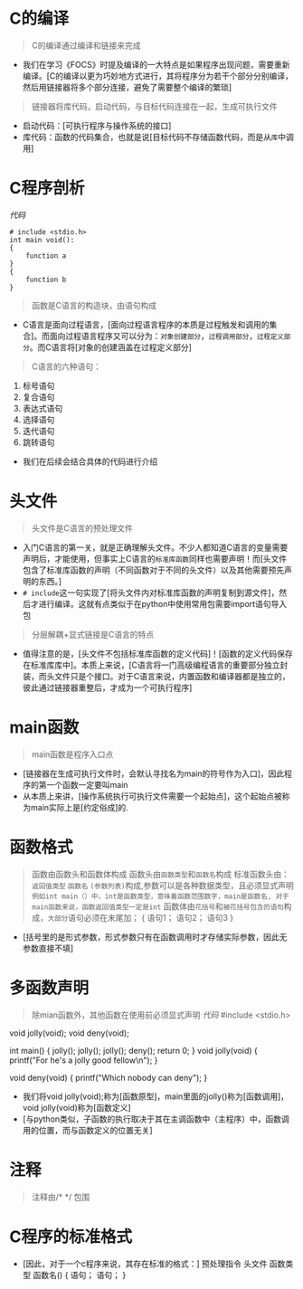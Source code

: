# C的编译
> C的编译通过编译和链接来完成
- 我们在学习《FOCS》时提及编译的一大特点是如果程序出现问题，需要重新编译。[C的编译以更为巧妙地方式进行，其将程序分为若干个部分分别编译，然后用链接器将多个部分连接，避免了需要整个编译的繁琐]
> 链接器将库代码，启动代码，与目标代码连接在一起，生成可执行文件
- 启动代码：[可执行程序与操作系统的接口]
- 库代码：函数的代码集合，也就是说[目标代码不存储函数代码，而是从`库`中调用]

# C程序剖析
*代码*
```
# include <stdio.h>
int main void():
{
    function a  
}
{
    function b
}
```
> 函数是C语言的构造块，由语句构成
- C语言是面向过程语言，[面向过程语言程序的本质是过程触发和调用的集合]。而面向过程语言程序又可以分为：`对象创建部分`，`过程调用部分`，`过程定义部分`。而C语言将[对象的创建涵盖在过程定义部分]
> C语言的六种语句：
  1. 标号语句
  2. 复合语句
  3. 表达式语句
  4. 选择语句
  5. 迭代语句
  6. 跳转语句
- 我们在后续会结合具体的代码进行介绍

# 头文件
> 头文件是C语言的预处理文件
- 入门C语言的第一关，就是正确理解头文件。不少人都知道C语言的变量需要声明后，才能使用，但事实上C语言的`标准库函数`同样也需要声明！而[头文件包含了标准库函数的声明（不同函数对于不同的头文件）以及其他需要预先声明的东西。]
- ```# include```这一句实现了[将头文件内对标准库函数的声明复制到源文件]，然后才进行编译。这就有点类似于在python中使用常用包需要import语句导入包
> 分层解耦+显式链接是C语言的特点
- 值得注意的是，[头文件不包括标准库函数的定义代码]！[函数的定义代码保存在标准库库中]。本质上来说，[C语言将一门高级编程语言的重要部分独立封装，而头文件只是个接口。对于C语言来说，内置函数和编译器都是独立的，彼此通过链接器重整后，才成为一个可执行程序]



# main函数
> main函数是程序入口点
- [链接器在生成可执行文件时，会默认寻找名为main的符号作为入口]，因此程序的第一个函数一定要叫main
- 从本质上来讲，[操作系统执行可执行文件需要一个起始点]，这个起始点被称为main实际上是[约定俗成]的. 
# 函数格式
> 函数由函数头和函数体构成
> 函数头由`函数类型`和`函数名`构成
标准函数头由：
`返回值类型` `函数名` `(参数列表)`构成,参数可以是各种数据类型，且必须显式声明
`例如int main（）中，int是函数类型，意味着函数范围数字，main是函数名, 对于main函数来说，函数返回值类型一定是int`
> 函数体由`花括号`和`被花括号包含的语句`构成，`大部分`语句必须在末尾加；
{
    语句1；
    语句2；
    语句3
}
- [括号里的是形式参数，形式参数只有在函数调用时才存储实际参数，因此无参数直接不填]
# 多函数声明
> 除mian函数外，其他函数在使用前必须显式声明
*代码*
#include <stdio.h>

void jolly(void);
void deny(void);

int main()
{
    jolly();
    jolly();
    jolly();
    deny();
    return 0;
}
void jolly(void)
{
    printf("For he's a jolly good fellow\n");
}

void deny(void)
{
    printf("Which nobody can deny");
}
- 我们将void jolly(void);称为[函数原型]，main里面的jolly()称为[函数调用]，void jolly(void)称为[函数定义]
- [与python类似，子函数的执行取决于其在主调函数中（主程序）中，函数调用的位置，而与函数定义的位置无关]

# 注释
> 注释由/* */ 包围

# C程序的标准格式
- [因此，对于一个c程序来说，其存在标准的格式：]
预处理指令 头文件
函数类型 函数名()
{
    语句；
    语句；
}
